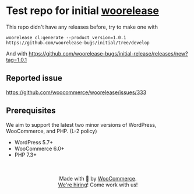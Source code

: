 # Test repo for initial [woorelease](https://github.com/woocommerce/woorelease)

This repo didn't have any releases before, try to make one with 
```
woorelease cl:generate --product_version=1.0.1 https://github.com/woorelease-bugs/initial/tree/develop
```

And with https://github.com/woorelease-bugs/initial-release/releases/new?tag=1.0.1

## Reported issue

https://github.com/woocommerce/woorelease/issues/333

## Prerequisites

We aim to support the latest two minor versions of WordPress, WooCommerce, and PHP. (L-2 policy)

-   WordPress 5.7+
-   WooCommerce 6.0+
-   PHP 7.3+

<p align="center">
	<br/><br/>
	Made with 💜 by <a href="https://woocommerce.com/">WooCommerce</a>.<br/>
	<a href="https://woocommerce.com/careers/">We're hiring</a>! Come work with us!
</p>
